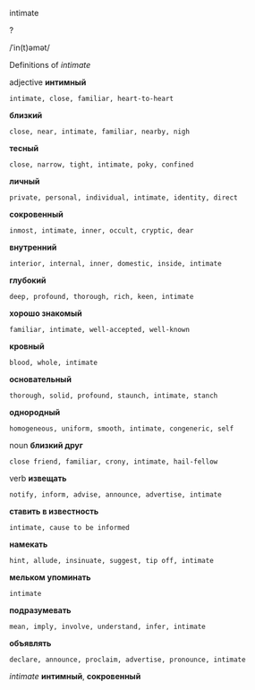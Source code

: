 intimate

?

/ˈin(t)əmət/

Definitions of _intimate_

adjective
**интимный**

    intimate, close, familiar, heart-to-heart
**близкий**

    close, near, intimate, familiar, nearby, nigh
**тесный**

    close, narrow, tight, intimate, poky, confined
**личный**

    private, personal, individual, intimate, identity, direct
**сокровенный**

    inmost, intimate, inner, occult, cryptic, dear
**внутренний**

    interior, internal, inner, domestic, inside, intimate
**глубокий**

    deep, profound, thorough, rich, keen, intimate
**хорошо знакомый**

    familiar, intimate, well-accepted, well-known
**кровный**

    blood, whole, intimate
**основательный**

    thorough, solid, profound, staunch, intimate, stanch
**однородный**

    homogeneous, uniform, smooth, intimate, congeneric, self

noun
**близкий друг**

    close friend, familiar, crony, intimate, hail-fellow

verb
**извещать**

    notify, inform, advise, announce, advertise, intimate
**ставить в известность**

    intimate, cause to be informed
**намекать**

    hint, allude, insinuate, suggest, tip off, intimate
**мельком упоминать**

    intimate
**подразумевать**

    mean, imply, involve, understand, infer, intimate
**объявлять**

    declare, announce, proclaim, advertise, pronounce, intimate

_intimate_
**интимный**, **сокровенный**
